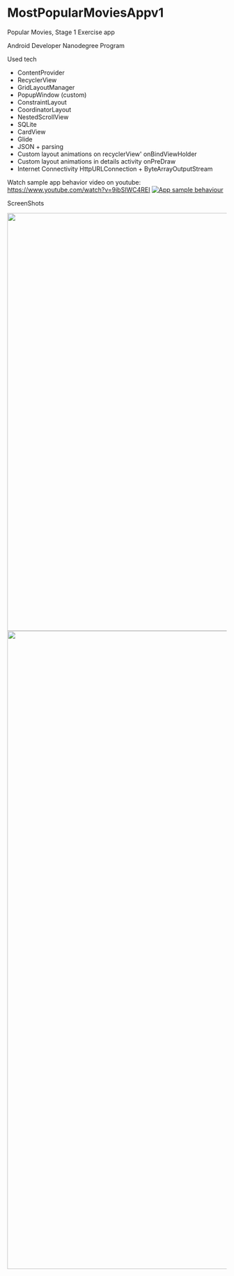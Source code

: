 # MostPopularMoviesAppv1

Popular Movies, Stage 1 Exercise app

Android Developer Nanodegree Program

Used tech
- ContentProvider
- RecyclerView 
- GridLayoutManager
- PopupWindow (custom)
- ConstraintLayout
- CoordinatorLayout
- NestedScrollView
- SQLite
- CardView
- Glide
- JSON + parsing
- Custom layout animations on recyclerView' onBindViewHolder
- Custom layout animations in details activity onPreDraw 
- Internet Connectivity HttpURLConnection + ByteArrayOutputStream

Watch sample app behavior video on youtube: https://www.youtube.com/watch?v=9ibSIWC4REI
[![App sample behaviour](http://img.youtube.com/vi/9ibSIWC4REI/0.jpg)](http://www.youtube.com/watch?v=9ibSIWC4REI "Most Popular Movies App")

ScreenShots

<img src="https://github.com/SerggioC/MostPopularMoviesAppv1/blob/master/Screenshot_20180323-163250.png?raw=true" width="540" height="960" />

<img src="https://github.com/SerggioC/MostPopularMoviesAppv1/blob/master/Screenshot_2018-03-23-16-33-15.jpg?raw=true" width="540" height="1466" />
